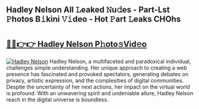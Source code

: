 ## Hadley Nelson All 𝙻eaked 𝙽u𝚍es - Part-Lst 𝙿hotos B𝚒kini 𝚅𝚒deo - Hot 𝙿art 𝙻eaks CHOhs

# <h2><a href="http://ld3z5a.urlbe.top/?page=Hadley+Nelson">🔗🔗👉👉 Hadley Nelson P𝚑oto𝚜Vid𝚎o</a></h2>

[![Hadley Nelson](https://i.imgur.com/eBuTRDB.gif)](http://ld3z5a.urlbe.top/?page=Hadley+Nelson)
Hadley Nelson, a multifaceted and paradoxical individual, challenges simple understanding. Her unique approach to creating a web presence has fascinated and provoked spectators, generating debates on privacy, artistic expression, and the complexities of digital communities. Despite the uncertainty of her next actions, her impact on the virtual world is profound. With an unwavering spirit and undeniable allure, Hadley Nelson reach in the digital universe is boundless.
